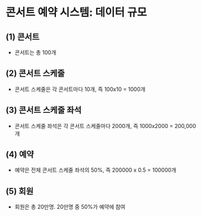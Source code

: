 
# 콘서트 예약 시스템: 데이터 규모

## (1) 콘서트 <br> 
- 콘서트는 총 100개 <br> 

## (2) 콘서트 스케줄 <br> 
- 콘서트 스케줄은 각 콘서트마다 10개, 즉 100x10 = 1000개 <br> 

## (3) 콘서트 스케줄 좌석 <br>
- 콘서트 스케줄 좌석은 각 콘서트 스케줄마다 2000개, 즉 1000x2000 = 200,000개 <br> 

## (4) 예약 <br>
- 예약은 전체 콘서트 스케줄 좌석의 50%, 즉 200000 x 0.5 = 100000개 <br>

## (5) 회원 <br> 
- 회원은 총 20만명. 20만명 중 50%가 예약에 참여 <br> 

